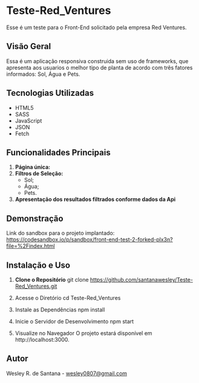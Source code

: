 # Teste-Red_Ventures
Esse é um teste para o Front-End solicitado pela empresa Red Ventures.

## Visão Geral
Essa é um aplicação responsiva construida sem uso de frameworks, que apresenta aos usuarios o melhor tipo de planta de acordo com três fatores informados: Sol, Água e Pets.

## Tecnologias Utilizadas
- HTML5
- SASS
- JavaScript
- JSON
- Fetch

## Funcionalidades Principais
1. **Página única:**
2. **Filtros de Seleção:**
   - Sol; <br/>
   - Água; <br/>
   - Pets.
3. **Apresentação dos resultados filtrados conforme dados da Api**

## Demonstração
Link do sandbox para o projeto implantado: https://codesandbox.io/p/sandbox/front-end-test-2-forked-plx3n?file=%2Findex.html 

## Instalação e Uso
1. **Clone o Repositório**
   git clone https://github.com/santanawesley/Teste-Red_Ventures.git

2. Acesse o Diretório
  cd Teste-Red_Ventures

3. Instale as Dependências
  npm install

4. Inicie o Servidor de Desenvolvimento
  npm start

5. Visualize no Navegador
  O projeto estará disponível em http://localhost:3000.

## Autor
Wesley R. de Santana - wesley0807@gmail.com
